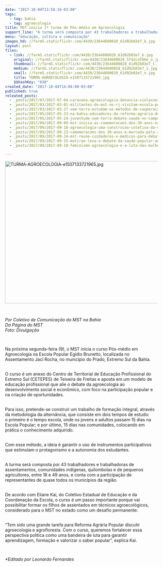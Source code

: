 ```yaml
---
date: "2017-10-04T13:58:16-03:00"
tags:
  - tag: bahia
  - tag: agroecologia
title: MST inicia 1º turma de Pós-médio em Agroecologia
support_line: "A turma será composta por 43 trabalhadores e trabalhadoras de assentamentos, comunidades indígenas, quilombolas e de pequenos agricultores, entre 18 e 49 anos."
menu: "educação, cultura e comunicação"
images_hd: //farm5.staticflickr.com/4430/23644600028_61d92b03e7_b.jpg
layout: post
files:
  - link: //farm5.staticflickr.com/4430/23644600028_61d92b03e7_b.jpg
    original: //farm5.staticflickr.com/4430/23644600028_5f42caf06e_o.jpg
    thumbnail: //farm5.staticflickr.com/4430/23644600028_61d92b03e7_t.jpg
    medium: //farm5.staticflickr.com/4430/23644600028_61d92b03e7_z.jpg
    small: //farm5.staticflickr.com/4430/23644600028_61d92b03e7_n.jpg
    title: TURMA-AGROECOLOGIA-e1507133721965.jpg
    $$hashKey: "030"
created_date: "2017-10-04T14:04:00-03:00"
published: true
releated_posts:
  - _posts/2017/07/2017-07-04-caravana-agroecologica-denuncia-violacoes-de-direitos-no-semiarido-da-bahia.md
  - _posts/2017/03/2017-03-01-militantes-do-mst-no-rj-visitam-escola-popular-egidio-brunetto-da-bahia.md
  - _posts/2017/03/2017-03-27-sem-terra-estudam-os-metodos-de-cooperacao-na-producao-de-alimentos-saudaveis.md
  - _posts/2017/05/2017-05-23-na-bahia-educadores-da-reforma-agraria-debatem-agroecologia-e-politicas-educacionais.md
  - _posts/2017/05/2017-05-24-juventude-sem-terra-debate-saude-no-campo-em-seminario-na-bahia.md
  - _posts/2017/09/2017-09-09-mst-inicia-as-comemoracoes-dos-30-anos-na-bahia.md
  - _posts/2017/09/2017-09-10-agroecologia-uma-construcao-coletiva-da-classe-trabalhadora.md
  - _posts/2017/09/2017-09-13-comemoracoes-dos-30-anos-e-marcada-pelo-resgate-da-luta-pela-terra-na-bahia.md
  - _posts/2017/09/2017-09-14-mst-reune-cuidadores-e-medicos-para-debater-saude-popular.md
  - _posts/2017/09/2017-09-15-mutirao-leva-o-debate-da-saude-popular-aos-assentamentos-do-mst.md
  - _posts/2017/09/2017-09-18-feminismo-agroecologia-e-a-luta-das-mulheres-norteiam-os-debates-do-2o-dia-o-x-congresso-de-agroecologia.md

---
```

<p>
<style type="text/css">p.p1 {margin: 0.0px 0.0px 2.0px 0.0px; font: 14.0px Helvetica; color: #454545}
p.p2 {margin: 0.0px 0.0px 0.0px 0.0px; font: 12.0px Helvetica; color: #454545}
p.p3 {margin: 0.0px 0.0px 0.0px 0.0px; font: 12.0px Helvetica; color: #454545; min-height: 14.0px}
span.s1 {font: 12.0px Helvetica}
</style>
<img alt="TURMA-AGROECOLOGIA-e1507133721965.jpg" height="467" src="//farm5.staticflickr.com/4430/23644600028_61d92b03e7_b.jpg" width="700" /></p>

<p>&nbsp;</p>

<p><em>Por Coletivo de Comunica&ccedil;&atilde;o do MST na Bahia<br />
Da P&aacute;gina do MST<br />
Foto: Divulga&ccedil;&atilde;o</em></p>

<p>&nbsp;</p>

<p>Na pr&oacute;xima segunda-feira (9), o MST inicia o curso P&oacute;s-m&eacute;dio em Agroecologia na Escola Popular Eg&iacute;dio Brunetto, localizada no Assentamento Jaci Rocha, no munic&iacute;pio do Prado, Extremo Sul da Bahia.</p>

<p><br />
O curso &eacute; um anexo do Centro de Territorial de Educa&ccedil;&atilde;o Profissional do Extremo Sul&nbsp;(CETEPES) de Teixeira de Freitas e aposta em um modelo de educa&ccedil;&atilde;o profissional que alie o debate da agroecologia ao desenvolvimento social e econ&ocirc;mico, com foco na participa&ccedil;&atilde;o popular e na cria&ccedil;&atilde;o de oportunidades.</p>

<p><br />
Para isso, pretende-se construir um trabalho de forma&ccedil;&atilde;o integral, atrav&eacute;s da metodologia da altern&acirc;ncia, que consiste em dois tempos de estudo: o&nbsp;primeiro &eacute; o tempo escola, onde os jovens e adultos passam 15 dias na Escola Popular; e por &uacute;ltimo, 15 dias nas comunidades, colocando em pr&aacute;tica o conhecimento adquirido.</p>

<p><br />
Com esse m&eacute;todo, a ideia &eacute; garantir o uso de instrumentos participativos que estimulam o protagonismo e a autonomia dos estudantes.</p>

<p><br />
A turma ser&aacute; composta por 43 trabalhadores e trabalhadoras de assentamentos, comunidades ind&iacute;genas, quilombolas e de pequenos agricultores, entre 18 e 49 anos, e conta com a participa&ccedil;&atilde;o de representantes de quase todos os munic&iacute;pios da regi&atilde;o.</p>

<p><br />
De acordo com Eliane Kai, do Coletivo Estadual de Educa&ccedil;&atilde;o e da Coordena&ccedil;&atilde;o da Escola, o curso &eacute; um passo importante porque vai possibilitar formar os filhos de assentados em t&eacute;cnicos agroecol&oacute;gicos, considerado para o MST no estado&nbsp;como um desafio permanente.</p>

<p><br />
&ldquo;Tem sido uma grande tarefa para Reforma Agr&aacute;ria Popular discutir agroecologia e agrofloresta. Com o curso, queremos fortalecer essa perspectiva pol&iacute;tica como uma bandeira de luta para garantir aprendizagem, forma&ccedil;&atilde;o e valorizar o saber popular&rdquo;, explica Kai.</p>

<p>&nbsp;</p>

<p><em>*Editado por Leonardo Fernandes</em></p>
